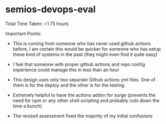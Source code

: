 # semios-devops-eval

Total Time Taken: ~1.75 hours

Important Points:
* This is coming from someone who has never used github actions before, I am certain this would be quicker for someone who has setup these kind of systems in the past (they might even find it quite easy)
* I feel that someone with proper github actions and repo config experience could manage this in less than an hour

* This design uses only two separate Github actions yml files. One of them is for the deploy and the other is for the testing.
* Extremely helpful to have the actions addon for surge (prevents the need for npm or any other shell scripting and probably cuts down the time a bunch)

* The revised assessment fixed the majority of my initial confusions
